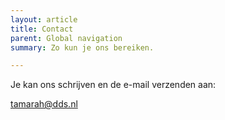 ```yaml
---
layout: article
title: Contact
parent: Global navigation
summary: Zo kun je ons bereiken.

---
```

Je kan ons schrijven en de e-mail verzenden aan:

tamarah@dds.nl